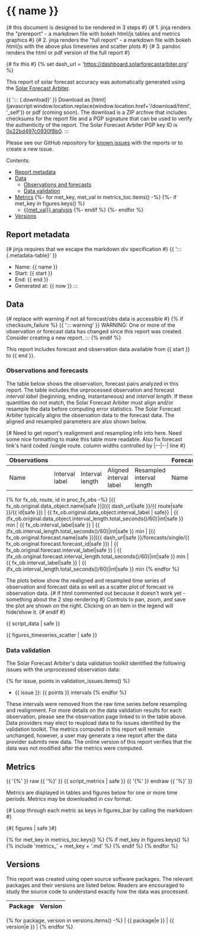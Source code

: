 # {{ name }}

{# this document is designed to be rendered in 3 steps #}
{# 1. jinja renders the "prereport" - a markdown file with bokeh html/js tables and metrics graphics #}
{# 2. jinja renders the "full report" - a markdown file with bokeh html/js with the above plus timeseries and scatter plots #}
{# 3. pandoc renders the html or pdf version of the full report #}

{# fix this #}
{% set dash_url = 'https://dashboard.solarforecastarbiter.org' %}

This report of solar forecast accuracy was automatically generated using the [Solar Forecast Arbiter](https://solarforecastarbiter.org).

{{ '::: {.download}' }}
Download as [html](javascript:window.location.replace(window.location.href+'/download/html', '_self')) or pdf (coming soon).
The download is a ZIP archive that includes checksums for the report file and a PGP signature that can be used to verify the authenticity of the report.
The Solar Forecast Arbiter PGP key ID is [0x22bd497c0930f8b0](https://solarforecastarbiter.org/assests/solarforecastarbiter.gpg).
:::

Please see our GitHub repository for [known issues](https://github.com/SolarArbiter/solarforecastarbiter-core/issues?q=is%3Aissue+is%3Aopen+label%3Areports) with the reports or to create a new issue.

Contents:

* [Report metadata](#report-metadata)
* [Data](#data)
  * [Observations and forecasts](#observations-and-forecasts)
  * [Data validation](#data-validation)
* [Metrics](#metrics)
{%- for met_key, met_val in metrics_toc.items() -%}
  {%- if met_key in figures.keys() %}
  * [{{met_val}} analysis](#{{met_key}}-analysis)
  {%- endif %}
{%- endfor %}
* [Versions](#versions)

## Report metadata

{# jinja requires that we escape the markdown div specification #}
{{ '::: {.metadata-table}' }}

* Name: {{ name }}
* Start: {{ start }}
* End: {{ end }}
* Generated at: {{ now }}
:::

## Data

{# replace with warning if not all forecast/obs data is accessible #}
{% if checksum_failure %}
{{ '::: warning' }}
WARNING: One or more of the observation or forecast data has changed since this report was created. Consider creating a new report.
:::
{% endif %}

This report includes forecast and observation data available from {{ start }} to {{ end }}.

### Observations and forecasts

The table below shows the observation, forecast pairs analyzed in this report. The table includes the unprocessed observation and forecast *interval label* (beginning, ending, instantaneous) and *interval length*. If these quantities do not match, the Solar Forecast Arbiter must align and/or resample the data before computing error statistics. The Solar Forecast Arbiter typically aligns the observation data to the forecast data. The aligned and resampled parameters are also shown below.

{# Need to get report's realignment and resampling info into here. Need some nice formatting to make this table more readable. Also fix forecast link's hard coded /single route. column widths controlled by |--|--| line #}

| Observations | | | | | Forecasts | | | | |
|:--------|---|---|---|---|:--------|---|---|---|---|
Name|Interval label|Interval length|Aligned interval label|Resampled interval length|Name|Interval label|Interval length|Aligned interval label|Resampled interval length
{% for fx_ob, route, id in proc_fx_obs -%}
[{{ fx_ob.original.data_object.name|safe }}]({{ dash_url|safe }}/{{ route|safe }}/{{ id|safe }}) | {{ fx_ob.original.data_object.interval_label | safe}} | {{ (fx_ob.original.data_object.interval_length.total_seconds()/60)|int|safe }} min | {{ fx_ob.interval_label|safe }} | {{ (fx_ob.interval_length.total_seconds()/60)|int|safe }} min | [{{ fx_ob.original.forecast.name|safe }}]({{ dash_url|safe }}/forecasts/single/{{ fx_ob.original.forecast.forecast_id|safe }}) | {{ fx_ob.original.forecast.interval_label|safe }} | {{ (fx_ob.original.forecast.interval_length.total_seconds()/60)|int|safe }} min | {{ fx_ob.interval_label|safe }} | {{ (fx_ob.interval_length.total_seconds()/60)|int|safe }} min
{% endfor %}

The plots below show the realigned and resampled time series of observation and forecast data as well as a scatter plot of forecast vs observation data.
{# if html   commented out because it doesn't work yet - something about the 2 step rendering #}
Controls to pan, zoom, and save the plot are shown on the right. Clicking on an item in the legend will hide/show it.
{# endif #}

{{ script_data | safe }}

{{ figures_timeseries_scatter | safe }}

### Data validation

The Solar Forecast Arbiter's data validation toolkit identified the following issues with the unprocessed observation data:

{% for issue, points in validation_issues.items() %}
* {{ issue }}: {{ points }} intervals
{% endfor %}

These intervals were removed from the raw time series before resampling and realignment. For more details on the data validation results for each observation, please see the observation page linked to in the table above. Data providers may elect to reupload data to fix issues identified by the validation toolkit. The metrics computed in this report will remain unchanged, however, a user may generate a new report after the data provider submits new data. The online version of this report verifies that the data was not modified after the metrics were computed.

## Metrics

{{ '{%' }} raw {{ '%}' }}
{{ script_metrics | safe }}
{{ '{%' }} endraw {{ '%}' }}

Metrics are displayed in tables and figures below for one or more time periods. Metrics may be downloaded in csv format.

{# Loop through each metric as keys in figures_bar by calling the markdown #}

{#{ figures | safe }#}

{% for met_key in metrics_toc.keys() %}
{% if met_key in figures.keys() %}
  {% include 'metrics_' + met_key + '.md' %}
{% endif %}
{% endfor %}

## Versions

This report was created using open source software packages. The relevant packages and their versions are listed below. Readers are encouraged to study the source code to understand exactly how the data was processed.

| Package | Version |
|:--------|:--------|
{% for package, version in versions.items() -%}
    | {{ package|e }} | {{ version|e }} |
{% endfor %}
